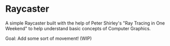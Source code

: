 # Raycaster
A simple Raycaster built with the help of Peter Shirley's "Ray Tracing in One Weekend" to help understand basic concepts of Computer Graphics.

Goal: Add some sort of movement! (WIP)
